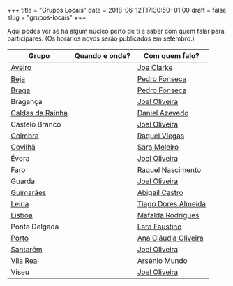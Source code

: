 +++
title = "Grupos Locais"
date = 2018-06-12T17:30:50+01:00
draft = false
slug = "grupos-locais"
+++

Aqui podes ver se há algum núcleo perto de ti e saber com quem falar para participares. (Os horários novos serão publicados em setembro.)

| Grupo           | Quando e onde?                    | Com quem falo?           |
| ------------------| ------------------------------ |------------------|
| [Aveiro][Aveiro]            | | [Joe Clarke][Joe]|
| [Beja][Beja]   |              |[Pedro Fonseca][Pedro]|
|[Braga][braga] ||[Pedro Fonseca][Pedro] |
|Bragança ||[Joel Oliveira][Joel]|
|[Caldas da Rainha][Rainha]||[Daniel Azevedo][daniel]|
|Castelo Branco ||[Joel Oliveira][Joel]|
|[Coimbra][Coimbra] ||[Raquel Viegas][raquel]|
|[Covilhã][Covilha] ||[Sara Meleiro][meleiro] |
|Évora ||[Joel Oliveira][Joel]|
|Faro ||[Raquel Nascimento][nascimento]|
|Guarda ||[Joel Oliveira][Joel]|
|[Guimarães][Guimaraes] ||[Abigail Castro][abi] |
|[Leiria][Leiria] ||[Tiago Dores Almeida][tiago] |
|[Lisboa][Lisboa] ||[Mafalda Rodrigues][mafalda] |
|Ponta Delgada ||[Lara Faustino][laura] |
|[Porto][Porto] ||[Ana Cláudia Oliveira][Ana] |
|[Santarém][Santarém] ||[Joel Oliveira][joel] |
|[Vila Real][Real] ||[Arsénio Mundo][Mundo] |
|Viseu ||[Joel Oliveira][Joel]|


[Aveiro]:https://www.facebook.com/profile.php?id=199509560226732&ref=br_rs
[Beja]:https://www.facebook.com/gbu.beja?ref=br_rs
[Braga]:https://www.facebook.com/groups/GBUBraga/
[Rainha]:https://www.facebook.com/gbucaldas/?ref=br_rs
[Coimbra]:https://www.facebook.com/gbucoimbra
[Covilha]:https://www.facebook.com/GbuCovilha/?fref=ts
[Guimaraes]:https://www.facebook.com/gbu.guimaraes.1
[Leiria]:https://www.facebook.com/groups/758583270913040/
[Lisboa]:https://www.facebook.com/gbulisboa
[Porto]:https://www.facebook.com/gbuporto
[Santarém]:https://www.facebook.com/gbusantarem
[Real]:https://www.facebook.com/profile.php?id=205479489864907&ref=br_rs

[joel]:mailto:joeloliveira@gbu.pt
[pedro]:mailto:pedrofonseca@gbu.pt
[joe]:mailto:joeclarke@gbu.pt
[fortes]:mailto:pvfortes@gmail.com
[daniel]:mailto:dansilaze@gmail.com
[raquel]:mailto:raquelanaviegas@hotmail.com
[meleiro]:mailto:sara.c.g.m@hotmail.com
[nascimento]:mailto:santos.raquelnascimento@gmail.com
[abi]:mailto:abimi92@gmail.com
[tiago]:mailto:tiagoda23@gmail.com
[Mafalda]:mailto:mafaldarodrigues14@gmail.com 
[laura]:mailto:lara.faustino.98@gmail.com
[Ana]:mailto:a.claudia.oliveira@hotmail.com
[Mundo]:mailto:arseniobermundo@outlook.com
